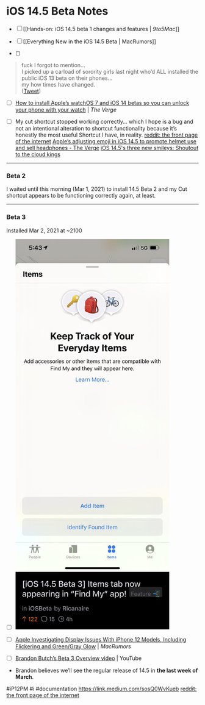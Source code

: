 # iOS 14.5 Beta Notes
- [ ] [[Hands-on: iOS 14.5 beta 1 changes and features | *9to5Mac*]]

- [ ] [[Everything New in the iOS 14.5 Beta | MacRumors]]

- [ ] 
> fuck I forgot to mention…  
> I picked up a carload of sorority girls last night who’d ALL installed the public iOS 13 beta on their phones…  
> my how times have changed.  
> ([Tweet](https://twitter.com/NeoYokel/status/1164883105402052608))  

- [ ] [How to install Apple’s watchOS 7 and iOS 14 betas so you can unlock your phone with your watch](https://www.theverge.com/22268249/iphone-apple-watch-beta-how-to-install-unlock-phone) | *The Verge*

- [ ] My cut shortcut stopped working correctly… which I hope is a bug and not an intentional alteration to shortcut functionality because it’s honestly the most useful Shortcut I have, in reality.
[reddit: the front page of the internet](https://reddit.com/r/iOSBeta/comments/ll9zje/feature_ios_145_beta_2_swipe_actions_in_music/)
[Apple’s adjusting emoji in iOS 14.5 to promote helmet use and sell headphones - The Verge](https://www.theverge.com/2021/2/16/22285963/apple-emoji-ios-14-5-smiley-faces-hearts-more-skin-tones)
[iOS 14.5's three new smileys: Shoutout to the cloud kings](https://www.inputmag.com/culture/ios-145-has-three-new-vape-cloud-smoke-emojis-for-iphone)
- - - -
### Beta 2
I waited until this morning (Mar 1, 2021) to install 14.5 Beta 2 and my Cut shortcut appears to be functioning correctly again, at least.
- - - -
### Beta 3
Installed Mar 2, 2021 at ~2100
- [ ] ![](iOS%2014.5%20Beta%20Notes/Photo%20Mar%202,%202021%20at%20213338.jpg)

- [ ] [Apple Investigating Display Issues With iPhone 12 Models, Including Flickering and Green/Gray Glow](https://www.macrumors.com/2020/11/18/apple-investigating-iphone-12-display-issues/) | *MacRumors*

- [ ] [Brandon Butch’s Beta 3 Overview video](https://youtu.be/CdCFUgc8OPc) | YouTube
* Brandon believes we’ll see the regular release of 14.5 in **the last week of March**.

#iP12PM #i #documentation
https://link.medium.com/sosQ0WvKueb
[reddit: the front page of the internet](https://reddit.com/r/iOSBeta/comments/m36ixu/ios_beta_145_beta_3every_time_i_reboot_i_get_this/)